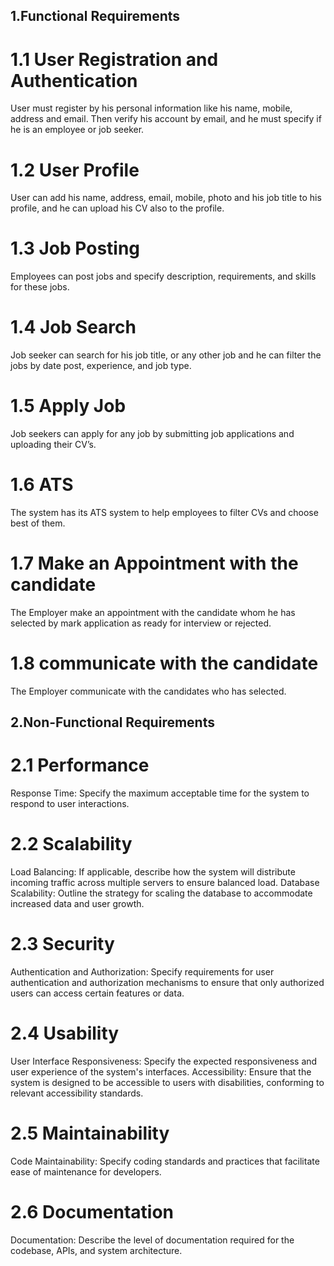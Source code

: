 ## 1.Functional Requirements
# 1.1 User Registration and Authentication   
User must register by his personal information like his name, mobile, address and email. Then verify his account by email, and he must specify if he is an employee or job seeker.
# 1.2 User Profile
User can add his name, address, email, mobile, photo and his job title to his profile, and he can upload his CV also to the profile.
# 1.3 Job Posting
Employees can post jobs and specify description, requirements, and skills for these jobs.
# 1.4 Job Search 
Job seeker can search for his job title, or any other job and he can filter the jobs by date post, experience, and job type.
# 1.5 Apply Job
Job seekers can apply for any job by submitting job applications and uploading their CV’s.
# 1.6 ATS
The system has its ATS system to help employees to filter CVs and choose best of them.
#  1.7 Make an Appointment with the candidate 
The Employer make an appointment with the candidate whom he has selected by mark application as ready for interview or rejected.
#  1.8 communicate with the candidate
The Employer communicate with the candidates who has selected.
## 2.Non-Functional Requirements
# 2.1  Performance
Response Time: Specify the maximum acceptable time for the system to respond to user interactions.
# 2.2  Scalability
Load Balancing: If applicable, describe how the system will distribute incoming traffic across multiple servers to ensure balanced load.
Database Scalability: Outline the strategy for scaling the database to accommodate increased data and user growth.
# 2.3 Security
Authentication and Authorization: Specify requirements for user authentication and authorization mechanisms to ensure that only authorized users can access certain features or data.
# 2.4 Usability
User Interface Responsiveness: Specify the expected responsiveness and user experience of the system's interfaces.
Accessibility: Ensure that the system is designed to be accessible to users with disabilities, conforming to relevant accessibility standards.
# 2.5  Maintainability
Code Maintainability: Specify coding standards and practices that facilitate ease of maintenance for developers.
# 2.6 Documentation
Documentation: Describe the level of documentation required for the codebase, APIs, and system architecture.
 


